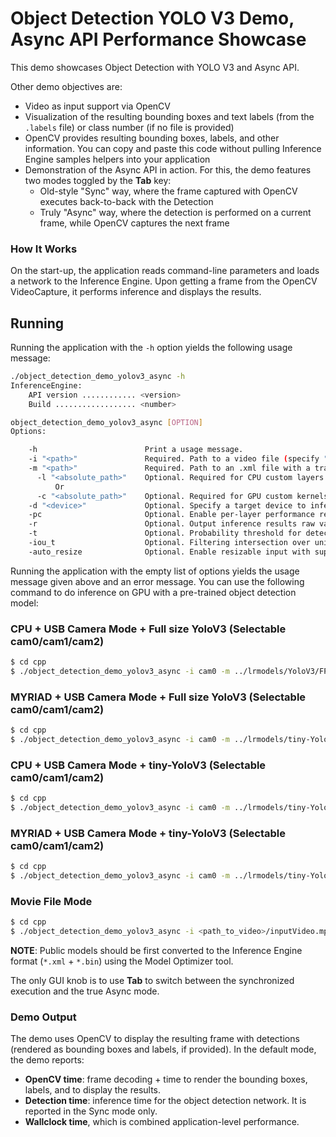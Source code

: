 # Object Detection YOLO V3 Demo, Async API Performance Showcase

This demo showcases Object Detection with YOLO V3 and Async API.
  
Other demo objectives are:
* Video as input support via OpenCV
* Visualization of the resulting bounding boxes and text labels (from the `.labels` file) or class number (if no file is provided)
* OpenCV provides resulting bounding boxes, labels, and other information.
You can copy and paste this code without pulling Inference Engine samples helpers into your application
* Demonstration of the Async API in action. For this, the demo features two modes toggled by the **Tab** key:
    -  Old-style "Sync" way, where the frame captured with OpenCV executes back-to-back with the Detection
    -  Truly "Async" way, where the detection is performed on a current frame, while OpenCV captures the next frame

### How It Works

On the start-up, the application reads command-line parameters and loads a network to the Inference
Engine. Upon getting a frame from the OpenCV VideoCapture, it performs inference and displays the results.

## Running

Running the application with the <code>-h</code> option yields the following usage message:
```sh
./object_detection_demo_yolov3_async -h
InferenceEngine: 
    API version ............ <version>
    Build .................. <number>

object_detection_demo_yolov3_async [OPTION]
Options:

    -h                        Print a usage message.
    -i "<path>"               Required. Path to a video file (specify "cam0" to work with camera).
    -m "<path>"               Required. Path to an .xml file with a trained model.
      -l "<absolute_path>"    Optional. Required for CPU custom layers.Absolute path to a shared library with the layers implementation.
          Or
      -c "<absolute_path>"    Optional. Required for GPU custom kernels.Absolute path to the .xml file with the kernels description.
    -d "<device>"             Optional. Specify a target device to infer on (CPU, GPU). The demo will look for a suitable plugin for the specified device
    -pc                       Optional. Enable per-layer performance report.
    -r                        Optional. Output inference results raw values showing.
    -t                        Optional. Probability threshold for detections.
    -iou_t                    Optional. Filtering intersection over union threshold for overlapping boxes.
    -auto_resize              Optional. Enable resizable input with support of ROI crop and auto resize.
```

Running the application with the empty list of options yields the usage message given above and an error message.
You can use the following command to do inference on GPU with a pre-trained object detection model:
### CPU + USB Camera Mode + Full size YoloV3 (Selectable cam0/cam1/cam2)
```bash
$ cd cpp
$ ./object_detection_demo_yolov3_async -i cam0 -m ../lrmodels/YoloV3/FP32/frozen_yolo_v3.xml -l ../lib/libcpu_extension.so -d CPU
```
### MYRIAD + USB Camera Mode + Full size YoloV3 (Selectable cam0/cam1/cam2)
```bash
$ cd cpp
$ ./object_detection_demo_yolov3_async -i cam0 -m ../lrmodels/tiny-YoloV3/FP16/frozen_tiny_yolo_v3.xml -d MYRIAD
```
### CPU + USB Camera Mode + tiny-YoloV3 (Selectable cam0/cam1/cam2)
```bash
$ cd cpp
$ ./object_detection_demo_yolov3_async -i cam0 -m ../lrmodels/tiny-YoloV3/FP16/frozen_yolo_v3.xml -l ../lib/libcpu_extension.so -d CPU
```
### MYRIAD + USB Camera Mode + tiny-YoloV3 (Selectable cam0/cam1/cam2)
```bash
$ cd cpp
$ ./object_detection_demo_yolov3_async -i cam0 -m ../lrmodels/tiny-YoloV3/FP16/frozen_tiny_yolo_v3.xml -d MYRIAD
```
### Movie File Mode
```bash
$ cd cpp
$ ./object_detection_demo_yolov3_async -i <path_to_video>/inputVideo.mp4 -m <path_to_model>/frozen_yolo_v3.xml -l ../lib/libcpu_extension.so -d CPU
```
**NOTE**: Public models should be first converted to the Inference Engine format (`*.xml` + `*.bin`) using the Model Optimizer tool.

The only GUI knob is to use **Tab** to switch between the synchronized execution and the true Async mode.

### Demo Output

The demo uses OpenCV to display the resulting frame with detections (rendered as bounding boxes and labels, if provided).
In the default mode, the demo reports:
* **OpenCV time**: frame decoding + time to render the bounding boxes, labels, and to display the results.
* **Detection time**: inference time for the object detection network. It is reported in the Sync mode only.
* **Wallclock time**, which is combined application-level performance.

